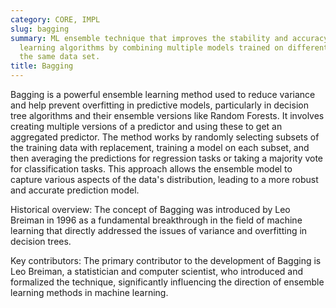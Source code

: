 ```yaml
---
category: CORE, IMPL
slug: bagging
summary: ML ensemble technique that improves the stability and accuracy of machine
  learning algorithms by combining multiple models trained on different subsets of
  the same data set.
title: Bagging
---
```


Bagging is a powerful ensemble learning method used to reduce variance and help prevent overfitting in predictive models, particularly in decision tree algorithms and their ensemble versions like Random Forests. It involves creating multiple versions of a predictor and using these to get an aggregated predictor. The method works by randomly selecting subsets of the training data with replacement, training a model on each subset, and then averaging the predictions for regression tasks or taking a majority vote for classification tasks. This approach allows the ensemble model to capture various aspects of the data's distribution, leading to a more robust and accurate prediction model.

Historical overview: The concept of Bagging was introduced by Leo Breiman in 1996 as a fundamental breakthrough in the field of machine learning that directly addressed the issues of variance and overfitting in decision trees.

Key contributors: The primary contributor to the development of Bagging is Leo Breiman, a statistician and computer scientist, who introduced and formalized the technique, significantly influencing the direction of ensemble learning methods in machine learning.